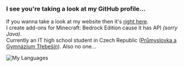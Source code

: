### I see you're taking a look at my GitHub profile...
If you wanna take a look at my website then it's [right here](https://www.icecraftstudio.repl.co/).  
I create add-ons for Minecraft: Bedrock Edition cause it has API *(sorry Java)*.  
Currently an IT high school student in Czech Republic ([Průmyslovka a Gymnázium Třebešín](https://trebesin.cz)).
Also no one...

![My Languages](https://github-readme-stats.vercel.app/api/top-langs/?username=PavelDobCZ23)
